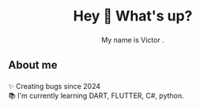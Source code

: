 <h1 align="center">Hey 👋 What's up?</h1>

###

<p align="center">My name is Victor .</p>

###

<h2 align="left">About me</h2>

###

<p align="left">✨ Creating bugs since 2024<br>📚 I'm currently learning DART, FLUTTER, C#, python.</p>

###



###


###
